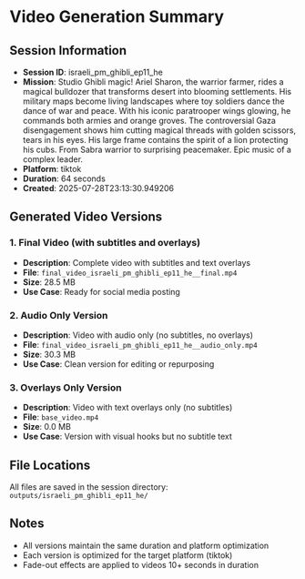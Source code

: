 # Video Generation Summary

## Session Information
- **Session ID**: israeli_pm_ghibli_ep11_he
- **Mission**: Studio Ghibli magic! Ariel Sharon, the warrior farmer, rides a magical bulldozer that transforms desert into blooming settlements. His military maps become living landscapes where toy soldiers dance the dance of war and peace. With his iconic paratrooper wings glowing, he commands both armies and orange groves. The controversial Gaza disengagement shows him cutting magical threads with golden scissors, tears in his eyes. His large frame contains the spirit of a lion protecting his cubs. From Sabra warrior to surprising peacemaker. Epic music of a complex leader.
- **Platform**: tiktok
- **Duration**: 64 seconds
- **Created**: 2025-07-28T23:13:30.949206

## Generated Video Versions

### 1. Final Video (with subtitles and overlays)
- **Description**: Complete video with subtitles and text overlays
- **File**: `final_video_israeli_pm_ghibli_ep11_he__final.mp4`
- **Size**: 28.5 MB
- **Use Case**: Ready for social media posting

### 2. Audio Only Version
- **Description**: Video with audio only (no subtitles, no overlays)
- **File**: `final_video_israeli_pm_ghibli_ep11_he__audio_only.mp4`
- **Size**: 30.3 MB
- **Use Case**: Clean version for editing or repurposing

### 3. Overlays Only Version
- **Description**: Video with text overlays only (no subtitles)
- **File**: `base_video.mp4`
- **Size**: 0.0 MB
- **Use Case**: Version with visual hooks but no subtitle text

## File Locations
All files are saved in the session directory: `outputs/israeli_pm_ghibli_ep11_he/`

## Notes
- All versions maintain the same duration and platform optimization
- Each version is optimized for the target platform (tiktok)
- Fade-out effects are applied to videos 10+ seconds in duration
